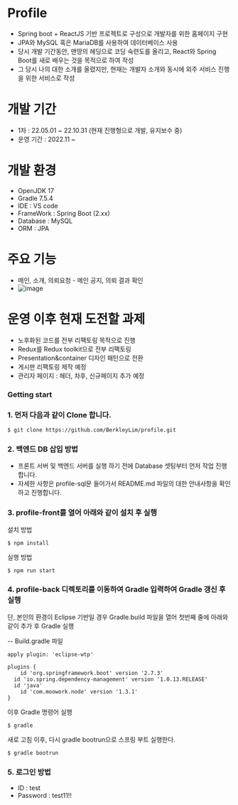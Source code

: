 # Profile
- Spring boot + ReactJS 기반 프로젝트로 구성으로 개발자를 위한 홈페이지 구현
- JPA와 MySQL 혹은 MariaDB를 사용하여 데이터베이스 사용
- 당시 개발 기간동안, 맨땅의 헤딩으로 코딩 숙련도를 올리고, React와 Spring Boot를 새로 배우는 것을 목적으로 하여 작성
- 그 당시 나의 대한 소개를 올렸지만, 현재는 개발자 소개와 동시에 외주 서비스 진행을 위한 서비스로 작성  

# 개발 기간
- 1차 : 22.05.01 ~ 22.10.31 (현재 진행형으로 개발, 유지보수 중)
- 운영 기간 : 2022.11 ~

# 개발 환경
- OpenJDK 17
- Gradle 7.5.4
- IDE : VS code
- FrameWork : Spring Boot (2.xx)
- Database : MySQL
- ORM : JPA

# 주요 기능
- 메인, 소개, 의뢰요청 - 메인 공지, 의뢰 결과 확인
- ![image](https://github.com/BerkleyLim/profile/assets/36849342/eabf735c-6ea4-472f-8b9f-68cdaa1f3352)

# 운영 이후 현재 도전할 과제
- 노후화된 코드를 전부 리팩토링 목적으로 진행
- Redux를 Redux toolkit으로 전부 리팩토링
- Presentation&container 디자인 패턴으로 전환
- 게시판 리팩토링 제작 예정
- 관리자 페이지 : 헤더, 차후, 신규페이지 추가 예정

### Getting start
### 1. 먼저 다음과 같이 Clone 합니다.
```
$ git clone https://github.com/BerkleyLim/profile.git
```

### 2. 백엔드 DB 삽입 방법
- 프론트 서버 및 백엔드 서버를 실행 하기 전에 Database 셋팅부터 먼저 작업 진행합니다.
- 자세한 사항은 profile-sql문 들어가서 README.md 파일의 대한 안내사항을 확인하고 진행합니다.

### 3. profile-front를 열어 아래와 같이 설치 후 실행

설치 방법
```
$ npm install
```

실행 방법
```
$ npm run start
```

### 4. profile-back 디렉토리를 이동하여 Gradle 입력하여 Gradle 갱신 후 실행
단, 본인의 환경이 Eclipse 기반일 경우 Gradle.build 파일을 열어 첫번째 줄에 아래와 같이 추가 후 Gradle 실행


-- Build.gradle 파일
```
apply plugin: 'eclipse-wtp'

plugins {
	id 'org.springframework.boot' version '2.7.3'
  id 'io.spring.dependency-management' version '1.0.13.RELEASE'
  id 'java'
	id 'com.moowork.node' version '1.3.1'
}
```

이후 Gradle 명령어 실행
```
$ gradle
```

새로 고침 이후, 다시 gradle bootrun으로 스프링 부트 실행한다.
```
$ gradle bootrun
```

### 5. 로그인 방법
- ID : test
- Password : test11!!
